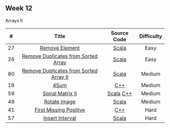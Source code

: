 ## Week 12

Arrays II

| # | Title | Source Code | Difficulty |
|:---:|:---:|:---:|:---:|
| 27 | [Remove Element](https://leetcode-cn.com/problems/remove-element/) | [Scala](https://github.com/Somainer/stca-weekly-challenge/tree/master/week12/27-remove-element/removeElement.scala) | Easy |
| 26 | [Remove Duplicates from Sorted Array](https://leetcode-cn.com/problems/remove-duplicates-from-sorted-array/) | [Scala](https://github.com/Somainer/stca-weekly-challenge/tree/master/week12/26-remove-duplicates-from-sorted-array/removeDuplicates.scala) | Easy |
| 80 | [Remove Duplicates from Sorted Array II](https://leetcode-cn.com/problems/remove-duplicates-from-sorted-array-ii/) | [Scala](https://github.com/Somainer/stca-weekly-challenge/tree/master/week12/80-remove-duplicates-from-sorted-array-ii/removeDuplicates.scala) | Medium |
| 18 | [4Sum](https://leetcode-cn.com/problems/4sum/) | [C++](https://github.com/Somainer/stca-weekly-challenge/tree/master/week12/18-4sum/fourSum.cpp) | Medium |
| 59 | [Spiral Matrix II](https://leetcode-cn.com/problems/spiral-matrix-ii/) | [Scala](https://github.com/Somainer/stca-weekly-challenge/tree/master/week12/59-spiral-matrix-ii/generateMatrix.scala) [C++](https://github.com/Somainer/stca-weekly-challenge/tree/master/week12/59-spiral-matrix-ii/generateMatrix.cpp) | Medium |
| 48 | [Rotate Image](https://leetcode-cn.com/problems/rotate-image/) | [Scala](https://github.com/Somainer/stca-weekly-challenge/tree/master/week12/48-rotate-image/rotate.scala) | Medium |
| 41 | [First Missing Positive](https://leetcode-cn.com/problems/first-missing-positive/) | [C++](https://github.com/Somainer/stca-weekly-challenge/tree/master/week12/41-first-missing-positive/firstMissingPositive.cpp) | Hard |
| 57 | [Insert Interval](https://leetcode-cn.com/problems/insert-interval/) | [Scala](https://github.com/Somainer/stca-weekly-challenge/tree/master/week12/57-insert-interval/insert.scala) | Hard |
